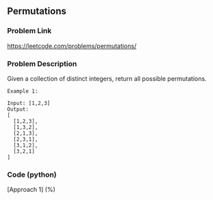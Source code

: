 ## Permutations

### Problem Link

https://leetcode.com/problems/permutations/

### Problem Description 

Given a collection of distinct integers, return all possible permutations.

```
Example 1:

Input: [1,2,3]
Output:
[
  [1,2,3],
  [1,3,2],
  [2,1,3],
  [2,3,1],
  [3,1,2],
  [3,2,1]
]

```

### Code (python)

[Approach 1] (%) 

```python

```